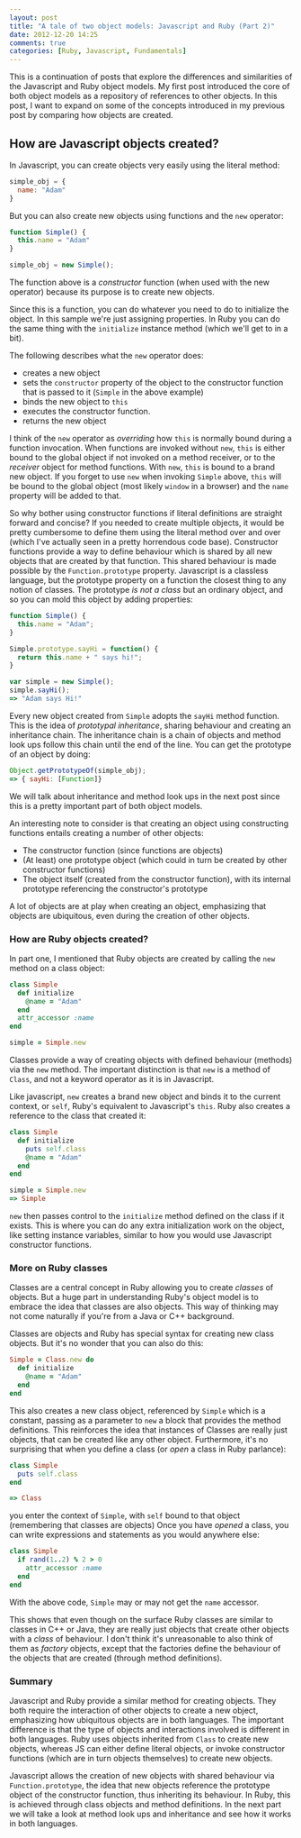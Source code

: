 ```yaml
---
layout: post
title: "A tale of two object models: Javascript and Ruby (Part 2)"
date: 2012-12-20 14:25
comments: true
categories: [Ruby, Javascript, Fundamentals]
---
```


This is a continuation of posts that explore the differences and similarities of the Javascript and Ruby object models.
My first post introduced the core of both object models as a repository of references to other objects.
In this post, I want to expand on some of the concepts introduced in my previous post by comparing how objects are created.

<!-- more -->

## How are Javascript objects created?

In Javascript, you can create objects very easily using the literal method:

``` javascript
simple_obj = {
  name: "Adam"
}
```

But you can also create new objects using functions and the `new` operator:

``` javascript
function Simple() {
  this.name = "Adam"
}

simple_obj = new Simple();
```

The function above is a *constructor* function (when used with the new operator) because its purpose is to create new objects.

Since this is a function, you can do whatever you need to do to initialize the object. In this sample we're just assigning properties. In Ruby
you can do the same thing with the `initialize` instance method (which we'll get to in a bit).

The following describes what the `new` operator does:

* creates a new object
* sets the `constructor` property of the object to the constructor function that is passed to it (`Simple` in the above example)
* binds the new object to `this`
* executes the constructor function.
* returns the new object

I think of the `new` operator as *overriding* how `this` is normally bound during a function invocation. When functions are invoked without `new`, `this` is either bound to the global
object if not invoked on a method receiver, or to the *receiver* object for method functions. With `new`, `this` is bound to a brand new object.
If you forget to use `new` when invoking `Simple` above, `this` will be bound to the global object (most likely `window` in a browser) and the `name`
property will be added to that.

So why bother using constructor functions if literal definitions are straight forward and concise? If you needed to create multiple objects,
it would be pretty cumbersome to define them using the literal method over and over (which I've actually seen in a pretty horrendous code base). 
Constructor functions provide a way to define behaviour which is shared
by all new objects that are created by that function. This shared behaviour is made possible by the `Function.prototype` property.
Javascript is a classless language, but the prototype property on a function the closest thing to any notion of classes. The prototype *is not a class*
but an ordinary object, and so you can mold this object by adding properties:

``` javascript
function Simple() {
  this.name = "Adam";
}

Simple.prototype.sayHi = function() {
  return this.name + " says hi!";
}

var simple = new Simple();
simple.sayHi();
=> "Adam says Hi!"
```
Every new object created from `Simple` adopts the `sayHi` method function. This is the idea of *prototypal inheritance*, sharing behaviour and creating an inheritance
chain. The inheritance chain is a chain of objects and method look ups follow this chain until the end of the line. You can get the prototype of an object by doing:

``` javascript
Object.getPrototypeOf(simple_obj);
=> { sayHi: [Function]}
```

We will talk about inheritance and method look ups in the next post since this is a pretty important part of both object models.

An interesting note to consider is that creating an object using constructing functions entails creating a number of other objects:

* The constructor function (since functions are objects)
* (At least) one prototype object (which could in turn be created by other constructor functions)
* The object itself (created from the constructor function), with its internal prototype referencing the constructor's prototype

A lot of objects are at play when creating an object, emphasizing that objects are ubiquitous, even during the creation of other objects.

### How are Ruby objects created?

In part one, I mentioned that Ruby objects are created by calling the `new` method on a class object:

``` ruby
class Simple
  def initialize
    @name = "Adam"
  end
  attr_accessor :name
end

simple = Simple.new
```
Classes provide a way of creating objects with defined behaviour (methods) via the `new` method.
The important distinction is that `new` is a method of `Class`, and not a keyword operator as it is in Javascript.

Like javascript, `new` creates a brand new object and binds it to the current context, or `self`, Ruby's equivalent to Javascript's `this`. Ruby also creates a reference to the
class that created it:

``` ruby
class Simple
  def initialize
    puts self.class
    @name = "Adam"
  end
end

simple = Simple.new
=> Simple
```

`new` then passes control to the `initialize` method defined on the class if it exists. This is where you can do any extra initialization work on the object, like setting
instance variables, similar to how you would use Javascript constructor functions.

### More on Ruby classes

Classes are a central concept in Ruby allowing you to create *classes* of objects. But a huge part in understanding Ruby's object model is to embrace the idea that
classes are also objects. This way of thinking may not come naturally if you're from a Java or C++ background. 

Classes are objects and Ruby has special syntax for creating new class objects. But it's no wonder that you can
also do this:

``` ruby
Simple = Class.new do
  def initialize
    @name = "Adam"
  end
end
```

This also creates a new class object, referenced by `Simple` which is a constant, passing as a parameter to `new` a block that provides the method definitions.
This reinforces the idea that instances of Classes are really just objects, that can be created like any other object.
Furthermore, it's no surprising that when you define a class (or
*open* a class in Ruby parlance):

``` ruby
class Simple
  puts self.class
end

=> Class
```

you enter the context of `Simple`, with `self` bound to that object (remembering that classes are objects)
Once you have *opened* a class, you can write expressions and statements as you would anywhere else:

``` ruby
class Simple
  if rand(1..2) % 2 > 0
    attr_accessor :name
  end
end
```

With the above code, `Simple` may or may not get the `name` accessor.

This shows that even though on the surface Ruby classes are similar to classes in C++ or Java, they are really just objects that create other objects with
a *class* of behaviour. I don't think it's unreasonable to also think of them as *factory* objects, except that the factories define the behaviour
of the objects that are created (through method definitions).

### Summary

Javascript and Ruby provide a similar method for creating objects. They both require the interaction of other objects to create a new object, emphasizing
how ubiquitous objects are in both languages. The important difference
is that the type of objects and interactions involved is different in both languages. Ruby uses
objects inherited from `Class` to create new objects, whereas JS can either define literal objects, or invoke constructor functions (which
are in turn objects themselves) to create new objects.

Javascript allows the creation of new objects with shared behaviour via `Function.prototype`, the idea that new objects reference the prototype object of the constructor function,
thus inheriting its behaviour. In Ruby, this is achieved through class objects and method definitions. In the next part we will take a look at method look ups and inheritance and
see how it works in both languages.



